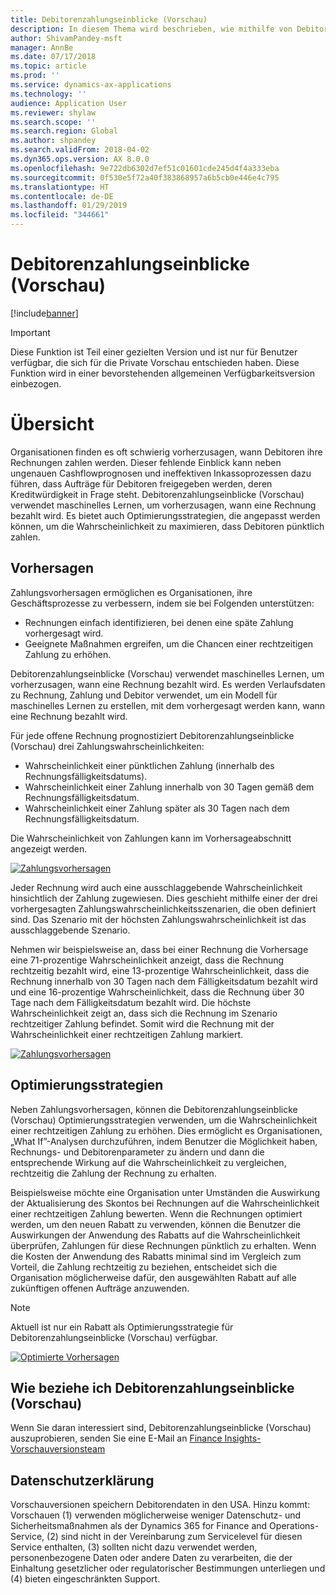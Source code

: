 ```yaml
---
title: Debitorenzahlungseinblicke (Vorschau)
description: In diesem Thema wird beschrieben, wie mithilfe von Debitorenzahlungseinblicken vorhergesagt werden kann, wann eine Rechnung bezahlt wird und wie Organisationen dabei unterstützt werden, optimierte Strategien zu erstellen, die die Wahrscheinlichkeit erhöhen, rechtzeitig bezahlt zu werden.
author: ShivamPandey-msft
manager: AnnBe
ms.date: 07/17/2018
ms.topic: article
ms.prod: ''
ms.service: dynamics-ax-applications
ms.technology: ''
audience: Application User
ms.reviewer: shylaw
ms.search.scope: ''
ms.search.region: Global
ms.author: shpandey
ms.search.validFrom: 2018-04-02
ms.dyn365.ops.version: AX 8.0.0
ms.openlocfilehash: 9e722db6302d7ef51c01601cde245d4f4a333eba
ms.sourcegitcommit: 0f530e5f72a40f383868957a6b5cb0e446e4c795
ms.translationtype: HT
ms.contentlocale: de-DE
ms.lasthandoff: 01/29/2019
ms.locfileid: "344661"
---
```

# <a name="customer-payment-insights-preview"></a>Debitorenzahlungseinblicke (Vorschau)

[!include[banner](../includes/banner.md)]

> [!IMPORTANT]
> Diese Funktion ist Teil einer gezielten Version und ist nur für Benutzer verfügbar, die sich für die Private Vorschau entschieden haben. Diese Funktion wird in einer bevorstehenden allgemeinen Verfügbarkeitsversion einbezogen.

# <a name="overview"></a>Übersicht

Organisationen finden es oft schwierig vorherzusagen, wann Debitoren ihre Rechnungen zahlen werden. Dieser fehlende Einblick kann neben ungenauen Cashflowprognosen und ineffektiven Inkassoprozessen dazu führen, dass Aufträge für Debitoren freigegeben werden, deren Kreditwürdigkeit in Frage steht. Debitorenzahlungseinblicke (Vorschau) verwendet maschinelles Lernen, um vorherzusagen, wann eine Rechnung bezahlt wird. Es bietet auch Optimierungsstrategien, die angepasst werden können, um die Wahrscheinlichkeit zu maximieren, dass Debitoren pünktlich zahlen.

## <a name="predictions"></a>Vorhersagen

Zahlungsvorhersagen ermöglichen es Organisationen, ihre Geschäftsprozesse zu verbessern, indem sie bei Folgenden unterstützen:

-   Rechnungen einfach identifizieren, bei denen eine späte Zahlung vorhergesagt wird.
-   Geeignete Maßnahmen ergreifen, um die Chancen einer rechtzeitigen Zahlung zu erhöhen.

Debitorenzahlungseinblicke (Vorschau) verwendet maschinelles Lernen, um vorherzusagen, wann eine Rechnung bezahlt wird. Es werden Verlaufsdaten zu Rechnung, Zahlung und Debitor verwendet, um ein Modell für maschinelles Lernen zu erstellen, mit dem vorhergesagt werden kann, wann eine Rechnung bezahlt wird.

Für jede offene Rechnung prognostiziert Debitorenzahlungseinblicke (Vorschau) drei Zahlungswahrscheinlichkeiten:

-  Wahrscheinlichkeit einer pünktlichen Zahlung (innerhalb des Rechnungsfälligkeitsdatums).
-  Wahrscheinlichkeit einer Zahlung innerhalb von 30 Tagen gemäß dem Rechnungsfälligkeitsdatum.
-  Wahrscheinlichkeit einer Zahlung später als 30 Tagen nach dem Rechnungsfälligkeitsdatum.

Die Wahrscheinlichkeit von Zahlungen kann im Vorhersageabschnitt angezeigt werden.

[![Zahlungsvorhersagen](./media/Predictions-sm2.png)](./media/Predictions-sm2.png)

Jeder Rechnung wird auch eine ausschlaggebende Wahrscheinlichkeit hinsichtlich der Zahlung zugewiesen. Dies geschieht mithilfe einer der drei vorhergesagten Zahlungswahrscheinlichkeitsszenarien, die oben definiert sind. Das Szenario mit der höchsten Zahlungswahrscheinlichkeit ist das ausschlaggebende Szenario.


Nehmen wir beispielsweise an, dass bei einer Rechnung die Vorhersage eine 71-prozentige Wahrscheinlichkeit anzeigt, dass die Rechnung rechtzeitig bezahlt wird, eine 13-prozentige Wahrscheinlichkeit, dass die Rechnung innerhalb von 30 Tagen nach dem Fälligkeitsdatum bezahlt wird und eine 16-prozentige Wahrscheinlichkeit, dass die Rechnung über 30 Tage nach dem Fälligkeitsdatum bezahlt wird. Die höchste Wahrscheinlichkeit zeigt an, dass sich die Rechnung im Szenario rechtzeitiger Zahlung befindet. Somit wird die Rechnung mit der Wahrscheinlichkeit einer rechtzeitigen Zahlung markiert.

[![Zahlungsvorhersagen](./media/payment-predict.png)](./media/payment-predict.png)

## <a name="optimization-strategies"></a>Optimierungsstrategien

Neben Zahlungsvorhersagen, können die Debitorenzahlungseinblicke (Vorschau) Optimierungsstrategien verwenden, um die Wahrscheinlichkeit einer rechtzeitigen Zahlung zu erhöhen. Dies ermöglicht es Organisationen, „What If”-Analysen durchzuführen, indem Benutzer die Möglichkeit haben, Rechnungs- und Debitorenparameter zu ändern und dann die entsprechende Wirkung auf die Wahrscheinlichkeit zu vergleichen, rechtzeitig die Zahlung der Rechnung zu erhalten.

Beispielsweise möchte eine Organisation unter Umständen die Auswirkung der Aktualisierung des Skontos bei Rechnungen auf die Wahrscheinlichkeit einer rechtzeitigen Zahlung bewerten. Wenn die Rechnungen optimiert werden, um den neuen Rabatt zu verwenden, können die Benutzer die Auswirkungen der Anwendung des Rabatts auf die Wahrscheinlichkeit überprüfen, Zahlungen für diese Rechnungen pünktlich zu erhalten. Wenn die Kosten der Anwendung des Rabatts minimal sind im Vergleich zum Vorteil, die Zahlung rechtzeitig zu beziehen, entscheidet sich die Organisation möglicherweise dafür, den ausgewählten Rabatt auf alle zukünftigen offenen Aufträge anzuwenden.

> [!NOTE] 
> Aktuell ist nur ein Rabatt als Optimierungsstrategie für Debitorenzahlungseinblicke (Vorschau) verfügbar.

[![Optimierte Vorhersagen](./media/optimized-pay.png)](./media/optimized-pay.png)

## <a name="how-to-get-customer-payment-insights-preview"></a>Wie beziehe ich Debitorenzahlungseinblicke (Vorschau)

Wenn Sie daran interessiert sind, Debitorenzahlungseinblicke (Vorschau) auszuprobieren, senden Sie eine E-Mail an [Finance Insights-Vorschauversionsteam](mailto:fiap@microsoft.com) 

## <a name="privacy-statement"></a>Datenschutzerklärung

Vorschauversionen speichern Debitorendaten in den USA. Hinzu kommt: Vorschauen (1) verwenden möglicherweise weniger Datenschutz- und Sicherheitsmaßnahmen als der Dynamics 365 for Finance and Operations-Service, (2) sind nicht in der Vereinbarung zum Servicelevel für diesen Service enthalten, (3) sollten nicht dazu verwendet werden, personenbezogene Daten oder andere Daten zu verarbeiten, die der Einhaltung gesetzlicher oder regulatorischer Bestimmungen unterliegen und (4) bieten eingeschränkten Support.
